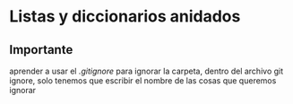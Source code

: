 # Listas y diccionarios anidados
## Importante
aprender a usar el *.gitignore*
para ignorar la carpeta, dentro del archivo git ignore, solo tenemos que escribir el nombre de las cosas que queremos ignorar